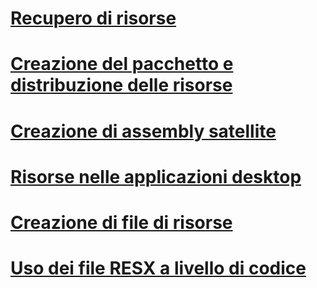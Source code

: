 # [Recupero di risorse](retrieving-resources-in-desktop-apps.md)
# [Creazione del pacchetto e distribuzione delle risorse](packaging-and-deploying-resources-in-desktop-apps.md)
# [Creazione di assembly satellite](creating-satellite-assemblies-for-desktop-apps.md)
# [Risorse nelle applicazioni desktop](index.md)
# [Creazione di file di risorse](creating-resource-files-for-desktop-apps.md)
# [Uso dei file RESX a livello di codice](working-with-resx-files-programmatically.md)
